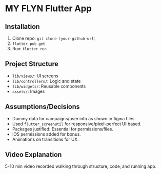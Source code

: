 # MY FLYN Flutter App

## Installation
1. Clone repo: `git clone [your-github-url]`
2. `flutter pub get`
3. Run: `flutter run`

## Project Structure
- `lib/views/`: UI screens
- `lib/controllers/`: Logic and state
- `lib/widgets/`: Reusable components
- `assets/`: Images

## Assumptions/Decisions
- Dummy data for campaigns/user info as shown in figma files.
- Used `flutter_screenutil` for responsive/pixel-perfect UI based.
- Packages justified: Essential for permissions/files.
- iOS permissions added for bonus.
- Animations on transitions for UX.

## Video Explanation 
5-10 min video recorded walking through structure, code, and running app.